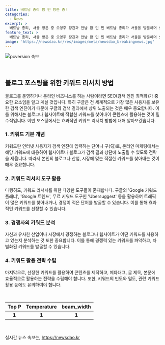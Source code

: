 ```yaml
---
title: 베트남 총리 팜 민 방한 중!
categories:
  - News
excerpt: >
  베트남 총리, 서울 방문 중 오영주 장관과 만남 팜 민 찐 베트남 총리가 서울을 방문하며 오영주 중소벤처기업부 장관과 만남을 가졌다. 경제 협력 확대에 관심이 집중되는 가운데, 양국 간의 관계가 더욱 강화될 전망이다.
feature_text: >
  베트남 총리, 서울 방문 중 오영주 장관과 만남 팜 민 찐 베트남 총리가 서울을 방문하며 오영주 중소벤처기업부 장관과 만남을 가졌다. 경제 협력 확대에 관심이 집중되는 가운데, 양국 간의 관계가 더욱 강화될 전망이다.
image: 'https://newsdao.kr/res/images/meta/newsdao_breakingnews.jpg'
---
```


<p><img src="https://newsdao.kr/res/images/meta/newsdao_breakingnews.jpg" alt="pcversion 속보" /></p>

<p data-ke-size="size16">&nbsp;</p>

<h2 data-ke-size="size26">블로그 포스팅을 위한 키워드 리서치 방법</h2>

<p data-ke-size="size16">블로그를 운영하거나 온라인 비즈니스를 하는 사람이라면 SEO(검색 엔진 최적화)가 중요한 요소임을 알고 계실 것입니다. 특히 구글은 전 세계적으로 가장 많은 사용자를 보유한 검색 엔진이기 때문에 구글의 검색 결과에서 상위 노출되는 것은 매우 중요합니다. 이를 위해서는 블로그나 웹사이트에 적합한 키워드를 찾아내어 콘텐츠에 활용하는 것이 필수적입니다. 이번 포스팅에서는 효과적인 키워드 리서치 방법에 대해 알아보겠습니다.</p>

<h3><b>1. 키워드 기본 개념</b></h3>

<p data-ke-size="size16">키워드란 인터넷 사용자가 검색 엔진에 입력하는 단어나 구(句)로, 온라인 마케팅에서는 해당 키워드에 대응하여 웹사이트나 블로그가 검색 결과 상단에 노출될 수 있도록 전략을 세웁니다. 따라서 본인의 블로그나 산업, 시장에 맞는 적절한 키워드를 찾아내는 것이 매우 중요합니다.</p>

<h3><b>2. 키워드 리서치 도구 활용</b></h3>

<p data-ke-size="size16">다행히도, 키워드 리서치를 위한 다양한 도구들이 존재합니다. 구글의 'Google 키워드 플래너', 'Google 트렌드', 무료 키워드 도구인 'Ubersuggest' 등을 활용하여 트래픽이 많은 키워드를 찾아내거나, 경쟁이 적은 단어를 발굴할 수 있습니다. 이를 통해 효과적인 키워드를 선정할 수 있습니다.</p>

<h3><b>3. 경쟁사의 키워드 분석</b></h3>

<p data-ke-size="size16">자신과 유사한 산업이나 시장에서 경쟁하는 블로그나 웹사이트가 어떤 키워드를 사용하고 있는지 분석하는 것 또한 중요합니다. 이를 통해 경쟁력 있는 키워드를 파악하고, 차별화된 키워드를 발굴할 수 있습니다.</p>

<h3><b>4. 키워드 활용 전략 수립</b></h3>

<p data-ke-size="size16">마지막으로, 선정한 키워드를 활용하여 콘텐츠를 제작하고, 메타태그, 글 제목, 본문에 효율적으로 활용하는 전략을 수립해야 합니다. 또한, 키워드의 빈도와 밀도, 관련 키워드 활용 등에도 유의하여야 합니다.</p>

<p data-ke-size="size16">&nbsp;</p>

<table>
    <thead>
        <tr>
            <th style="text-align: center;">Top P</th>
            <th style="text-align: center;">Temperature</th>
            <th style="text-align: center;">beam_width</th>
        </tr>
    </thead>
    <tbody>
        <tr>
            <td style="text-align: center; height: 17px;"><b>1</b></td>
            <td style="text-align: center; height: 17px;"><b>1</b></td>
            <td style="text-align: center; height: 17px;"><b>1</b></td>
        </tr>
    </tbody>
</table>

<p data-ke-size="size16">&nbsp;</p>
실시간 뉴스 속보는, <a href="https://newsdao.kr" rel="dofollow">https://newsdao.kr</a>


